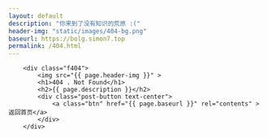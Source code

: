 ```yaml
---
layout: default
description: "你来到了没有知识的荒原 :("
header-img: "static/images/404-bg.png"
baseurl: https://bolg.simon7.top
permalink: /404.html
---
```



<!-- Page Header -->
<!-- <header class="intro-header" style="background-image: url('{{ site.baseurl }}/{% if page.header-img %}{{ page.header-img }}{% else %}{{ site.header-img }}{% endif %}')">
	<div class="container">
		<div class="row">
			<div class="col-lg-8 col-lg-offset-2 col-md-10 col-md-offset-1">
				<div class="site-heading" id="tag-heading">
					<h1>404</h1>
					<span class="subheading">{{ page.description }}</span>
				</div>
			</div>
		</div>
	</div>
</header> -->

<link rel="stylesheet" id="_main-css" href="static/css/404/main.css" type="text/css" media="all">

<section class="container">

		<div class="f404">
			<img src="{{ page.header-img }}" >
			<h1>404 . Not Found</h1>
			<h2>{{ page.description }}</h2>
			<div class="post-button text-center">
				<a class="btn" href="{{ page.baseurl }}" rel="contents" >返回首页</a>
			</div>
		</div>
		
</section>
<script>
	window.ready = function () { 
		document.body.classList.add('page-fullscreen');
		document.getElementsByTagName('h1')[0].remove();
		document.getElementsByClassName("container-lg")[0].removeAttribute("class"); 
		//$("div.container-lg")[0].setAttribute("id","container-lg");
		//$("div#container-lg")[0].removeAttribute("class"); 
	}
</script>
